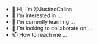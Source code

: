 - 👋 Hi, I’m @JustinoCalina
- 👀 I’m interested in ...
- 🌱 I’m currently learning ...
- 💞️ I’m looking to collaborate on ...
- 📫 How to reach me ...

<!---
JustinoCalina/JustinoCalina is a ✨ special ✨ repository because its `README.md` (this file) appears on your GitHub profile.
You can click the Preview link to take a look at your changes.
--->
